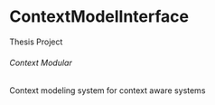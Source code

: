# ContextModelInterface
Thesis Project

<!-- Project name -->
<H6>Context Modular</H6>

<!-- Description -->
<p>Context modeling system for context aware systems</p>
